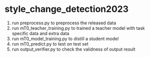# style_change_detection2023

1. run preprocess.py to preprocess the released data
2. run mT0_teacher_training.py to trained a teacher model with task specific data and extra data
3. run mT0_model_training.py to distill a student model
4. run mT0_predict.py to test on test set
5. run output_verifier.py to check the validness of output result
